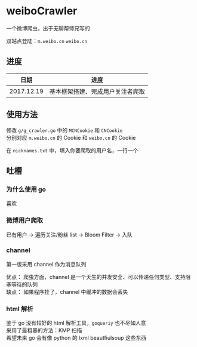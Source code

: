 # weiboCrawler

一个微博爬虫，出于无聊帮师兄写的  
  
双站点登陆：`m.weibo.cn`    `weibo.cn`

## 进度

| 日期  | 进度  |
|---|---|
| 2017.12.19  | 基本框架搭建、完成用户关注者爬取  |

## 使用方法

修改 `g/g_crawler.go` 中的 `MCNCookie` 和 `CNCookie`  
分别对应 `m.weibo.cn` 的 Cookie 和 `weibo.cn`  的 Cookie  

在 `nicknames.txt` 中，填入你要爬取的用户名，一行一个  

## 吐槽

### 为什么使用 go

喜欢  

### 微博用户爬取

已有用户 -> 遍历关注/粉丝 list -> Bloom Filter -> 入队  

### channel

第一版采用 channel 作为消息队列  

优点： 爬虫方面，channel 是一个天生的并发安全、可以传递任何类型、支持阻塞等待的队列  
缺点： 如果程序挂了，channel 中缓冲的数据会丢失  

### html 解析

鉴于 go 没有较好的 html 解析工具，`goqueriy` 也不尽如人意  
采用了最粗暴的方法：KMP 扫描  
希望未来 go 会有像 python 的 lxml beautfiulsoup 这些东西  


